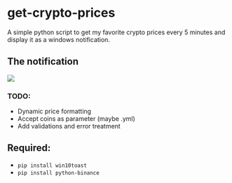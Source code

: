 # get-crypto-prices
A simple python script to get my favorite crypto prices every 5 minutes and display it as a windows notification.

## The notification
<img src="https://github.com/LucasMonir/Arduino-personal-projects/blob/master/prices.png?raw=true"></img>

### TODO:
* Dynamic price formatting
* Accept coins as parameter (maybe .yml)
* Add validations and error treatment


## Required:
* ```pip install win10toast```
* ```pip install python-binance```
